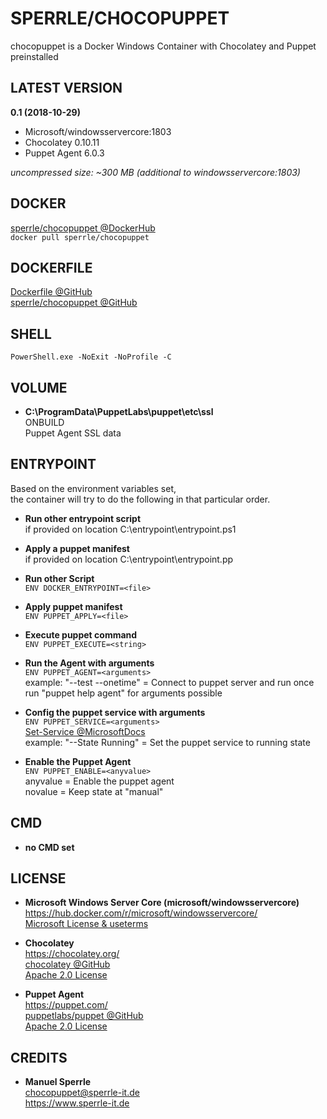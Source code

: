# SPERRLE/CHOCOPUPPET  
chocopuppet is a Docker Windows Container with Chocolatey and Puppet preinstalled  
  
  
  
## LATEST VERSION  
**0.1 (2018-10-29)**  
* Microsoft/windowsservercore:1803  
* Chocolatey 0.10.11  
* Puppet Agent 6.0.3  
  
_uncompressed size: ~300 MB (additional to windowsservercore:1803)_  
  
  
  
## DOCKER
[sperrle/chocopuppet @DockerHub](https://hub.docker.com/r/sperrle/chocopuppet/)  
`docker pull sperrle/chocopuppet`  
  
  
  
## DOCKERFILE  
[Dockerfile @GitHub](https://github.com/sperrle/chocopuppet/blob/master/Dockerfile)  
[sperrle/chocopuppet @GitHub](https://github.com/sperrle/chocopuppet)  
  
  
  
## SHELL  
`PowerShell.exe -NoExit -NoProfile -C`  
  
  
  
## VOLUME  
  
* **C:\ProgramData\PuppetLabs\puppet\etc\ssl**  
ONBUILD  
Puppet Agent SSL data  
  
## ENTRYPOINT  
  
Based on the environment variables set,  
the container will try to do the following in that particular order.  
  
* **Run other entrypoint script**  
if provided on location C:\entrypoint\entrypoint.ps1  
  
* **Apply a puppet manifest**  
if provided on location C:\entrypoint\entrypoint.pp  
  
* **Run other Script**  
`ENV DOCKER_ENTRYPOINT=<file>`  
  
* **Apply puppet manifest**  
`ENV PUPPET_APPLY=<file>`  
  
* **Execute puppet command**  
`ENV PUPPET_EXECUTE=<string>`  
  
* **Run the Agent with arguments**  
`ENV PUPPET_AGENT=<arguments>`  
example: "--test --onetime" = Connect to puppet server and run once  
run "puppet help agent" for arguments possible  
  
* **Config the puppet service with arguments**  
`ENV PUPPET_SERVICE=<arguments>`  
[Set-Service @MicrosoftDocs](https://docs.microsoft.com/powershell/module/microsoft.powershell.management/set-service)  
example: "--State Running" = Set the puppet service to running state  
  	
* **Enable the Puppet Agent**  
`ENV PUPPET_ENABLE=<anyvalue>`  
anyvalue = Enable the puppet agent  
novalue = Keep state at "manual"  
  
  
  
## CMD  
* **no CMD set**  
  
  
  
## LICENSE  
  
* **Microsoft Windows Server Core (microsoft/windowsservercore)**  
https://hub.docker.com/r/microsoft/windowsservercore/  
[Microsoft License & useterms](https://www.microsoft.com/en-us/useterms)  
  
* **Chocolatey**  
https://chocolatey.org/  
[chocolatey @GitHub](https://github.com/chocolatey)  
[Apache 2.0 License](https://www.apache.org/licenses/LICENSE-2.0.html)  
  
* **Puppet Agent**  
https://puppet.com/  
[puppetlabs/puppet @GitHub](https://github.com/puppetlabs/puppet)  
[Apache 2.0 License](https://www.apache.org/licenses/LICENSE-2.0.html)  
  
  
  
## CREDITS  
  
* **Manuel Sperrle**  
chocopuppet@sperrle-it.de  
https://www.sperrle-it.de  
  
